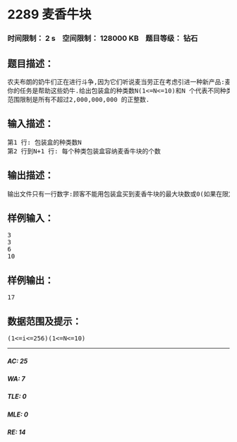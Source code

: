 # 2289 麦香牛块   
### 时间限制： 2 s&nbsp;&nbsp;&nbsp;&nbsp;空间限制： 128000 KB&nbsp;&nbsp;&nbsp;&nbsp;题目等级： 钻石  
## 题目描述：  

<pre>
农夫布朗的奶牛们正在进行斗争,因为它们听说麦当劳正在考虑引进一种新产品:麦香牛块.奶牛们正在想尽一切办法让这种可怕的设想泡汤.奶牛们进行斗争的策略之一是劣质的包装.看,奶牛们说,如果你用只有一次能装3 块、6 块或10 块的三种包装盒装麦香牛块,你就不可能满足想要一次只想买1、2、4、5、7、8、11、14 或17 块麦香牛块的顾客了.劣质的包装意味着劣质的产品.  
你的任务是帮助这些奶牛.给出包装盒的种类数N(1<=N<=10)和N 个代表不同种类包装盒容纳麦香牛块个数的正整数(1<=i<=256),输出顾客不能用上述包装盒(每种盒子数量无限)买到麦香牛块的最大块数.如果在限定范围内所有购买方案都能得到满足,则输出0.  
范围限制是所有不超过2,000,000,000 的正整数.
</pre>
  
  
## 输入描述：  

<pre>
第1 行: 包装盒的种类数N  
第2 行到N+1 行: 每个种类包装盒容纳麦香牛块的个数
</pre>
  
  
## 输出描述：  

<pre>
输出文件只有一行数字:顾客不能用包装盒买到麦香牛块的最大块数或0(如果在限定范围内所有购买方案都能得到满足).
</pre>
  
  
## 样例输入：  

<pre>
3  
3  
6  
10
</pre>
  
  
## 样例输出：  

<pre>
17
</pre>
  
  
## 数据范围及提示：  

<pre>
(1<=i<=256)(1<=N<=10)
</pre>
  
  
***  

##### AC: 25  
##### WA: 7  
##### TLE: 0  
##### MLE: 0  
##### RE: 14  
